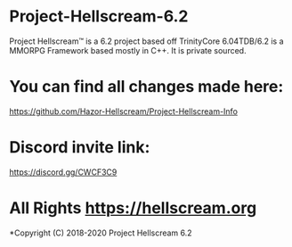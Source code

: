 # Project-Hellscream-6.2


Project Hellscream™ is a 6.2 project based off TrinityCore 6.04TDB/6.2 is a MMORPG Framework based mostly in C++. It is private sourced. 

# You can find all changes made here:
https://github.com/Hazor-Hellscream/Project-Hellscream-Info

# Discord invite link: 
https://discord.gg/CWCF3C9

# All Rights https://hellscream.org 
*Copyright (C) 2018-2020 Project Hellscream 6.2
